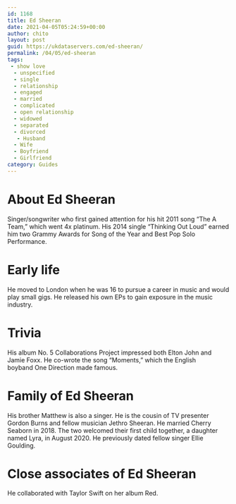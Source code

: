 ```yaml
---
id: 1168
title: Ed Sheeran
date: 2021-04-05T05:24:59+00:00
author: chito
layout: post
guid: https://ukdataservers.com/ed-sheeran/
permalink: /04/05/ed-sheeran
tags:
 - show love
  - unspecified
  - single
  - relationship
  - engaged
  - married
  - complicated
  - open relationship
  - widowed
  - separated
  - divorced
   - Husband
  - Wife
  - Boyfriend
  - Girlfriend
category: Guides
---
```




  
  
#  About Ed Sheeran
                  
                  
                  
Singer/songwriter who first gained attention for his hit 2011 song &#8220;The A Team,&#8221; which went 4x platinum. His 2014 single &#8220;Thinking Out Loud&#8221; earned him two Grammy Awards for Song of the Year and Best Pop Solo Performance.  
                  
                
                
                
# Early life
                  
                  
                  
He moved to London when he was 16 to pursue a career in music and would play small gigs. He released his own EPs to gain exposure in the music industry. 
                  
                
                
                
# Trivia
                  
                  
                  
His album No. 5 Collaborations Project impressed both Elton John and Jamie Foxx. He co-wrote the song &#8220;Moments,&#8221; which the English boyband One Direction made famous.  
                  
                
                
                
# Family of Ed Sheeran
                  
                  
                  
His brother Matthew is also a singer. He is the cousin of TV presenter Gordon Burns and fellow musician Jethro Sheeran. He married Cherry Seaborn in 2018. The two welcomed their first child together, a daughter named Lyra, in August 2020. He previously dated fellow singer Ellie Goulding. 
                  
                
                
                
# Close associates of Ed Sheeran
                  
                  
                  
He collaborated with Taylor Swift on her album Red. 
                  
                
              
            
          
          
          
    
    
  
